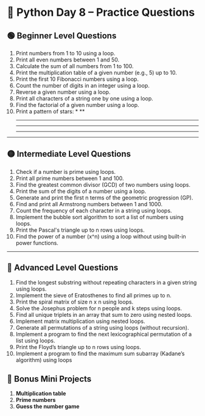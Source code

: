 
# 🐍 Python Day 8 – Practice Questions

## 🟢 Beginner Level Questions


1. Print numbers from 1 to 10 using a loop.
2. Print all even numbers between 1 and 50.
3. Calculate the sum of all numbers from 1 to 100.
4. Print the multiplication table of a given number (e.g., 5) up to 10.
5. Print the first 10 Fibonacci numbers using a loop.
6. Count the number of digits in an integer using a loop.
7. Reverse a given number using a loop.
8. Print all characters of a string one by one using a loop.
9. Find the factorial of a given number using a loop.
10. Print a pattern of stars:
    *
    **
    ***
    ****
    *****

---

## 🟡 Intermediate Level Questions

1. Check if a number is prime using loops.
2. Print all prime numbers between 1 and 100.
3. Find the greatest common divisor (GCD) of two numbers using loops.
4. Print the sum of the digits of a number using a loop.
5. Generate and print the first n terms of the geometric progression (GP).
6. Find and print all Armstrong numbers between 1 and 1000.
7. Count the frequency of each character in a string using loops.
8. Implement the bubble sort algorithm to sort a list of numbers using loops.
9. Print the Pascal's triangle up to n rows using loops.
10. Find the power of a number (x^n) using a loop without using built-in power functions.

---

## 🔴 Advanced Level Questions

1. Find the longest substring without repeating characters in a given string using loops.
2. Implement the sieve of Eratosthenes to find all primes up to n.
3. Print the spiral matrix of size n x n using loops.
4. Solve the Josephus problem for n people and k steps using loops.
5. Find all unique triplets in an array that sum to zero using nested loops.
6. Implement matrix multiplication using nested loops.
7. Generate all permutations of a string using loops (without recursion).
8. Implement a program to find the next lexicographical permutation of a list using loops.
9. Print the Floyd’s triangle up to n rows using loops.
10. Implement a program to find the maximum sum subarray (Kadane’s algorithm) using loops


## 🧩 Bonus Mini Projects

1. **Multiplication table**
2. **Prime numbers**
3. **Guess the number game**